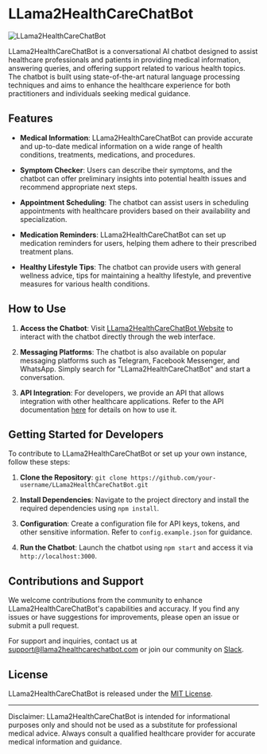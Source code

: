 # LLama2HealthCareChatBot

![LLama2HealthCareChatBot](path/to/your/logo.png)

LLama2HealthCareChatBot is a conversational AI chatbot designed to assist healthcare professionals and patients in providing medical information, answering queries, and offering support related to various health topics. The chatbot is built using state-of-the-art natural language processing techniques and aims to enhance the healthcare experience for both practitioners and individuals seeking medical guidance.

## Features

- **Medical Information**: LLama2HealthCareChatBot can provide accurate and up-to-date medical information on a wide range of health conditions, treatments, medications, and procedures.

- **Symptom Checker**: Users can describe their symptoms, and the chatbot can offer preliminary insights into potential health issues and recommend appropriate next steps.

- **Appointment Scheduling**: The chatbot can assist users in scheduling appointments with healthcare providers based on their availability and specialization.

- **Medication Reminders**: LLama2HealthCareChatBot can set up medication reminders for users, helping them adhere to their prescribed treatment plans.

- **Healthy Lifestyle Tips**: The chatbot can provide users with general wellness advice, tips for maintaining a healthy lifestyle, and preventive measures for various health conditions.

## How to Use

1. **Access the Chatbot**: Visit [LLama2HealthCareChatBot Website](https://www.llama2healthcarechatbot.com) to interact with the chatbot directly through the web interface.

2. **Messaging Platforms**: The chatbot is also available on popular messaging platforms such as Telegram, Facebook Messenger, and WhatsApp. Simply search for "LLama2HealthCareChatBot" and start a conversation.

3. **API Integration**: For developers, we provide an API that allows integration with other healthcare applications. Refer to the API documentation [here](https://www.llama2healthcarechatbot.com/docs/api) for details on how to use it.

## Getting Started for Developers

To contribute to LLama2HealthCareChatBot or set up your own instance, follow these steps:

1. **Clone the Repository**: `git clone https://github.com/your-username/LLama2HealthCareChatBot.git`

2. **Install Dependencies**: Navigate to the project directory and install the required dependencies using `npm install`.

3. **Configuration**: Create a configuration file for API keys, tokens, and other sensitive information. Refer to `config.example.json` for guidance.

4. **Run the Chatbot**: Launch the chatbot using `npm start` and access it via `http://localhost:3000`.

## Contributions and Support

We welcome contributions from the community to enhance LLama2HealthCareChatBot's capabilities and accuracy. If you find any issues or have suggestions for improvements, please open an issue or submit a pull request.

For support and inquiries, contact us at support@llama2healthcarechatbot.com or join our community on [Slack](https://llama2healthcarechatbot.slack.com).

## License

LLama2HealthCareChatBot is released under the [MIT License](LICENSE).

---

Disclaimer: LLama2HealthCareChatBot is intended for informational purposes only and should not be used as a substitute for professional medical advice. Always consult a qualified healthcare provider for accurate medical information and guidance.
